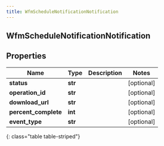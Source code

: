 ```yaml
---
title: WfmScheduleNotificationNotification
---
```

## WfmScheduleNotificationNotification

## Properties

|Name | Type | Description | Notes|
|------------ | ------------- | ------------- | -------------|
| **status** | **str** |  | [optional] |
| **operation_id** | **str** |  | [optional] |
| **download_url** | **str** |  | [optional] |
| **percent_complete** | **int** |  | [optional] |
| **event_type** | **str** |  | [optional] |
{: class="table table-striped"}


